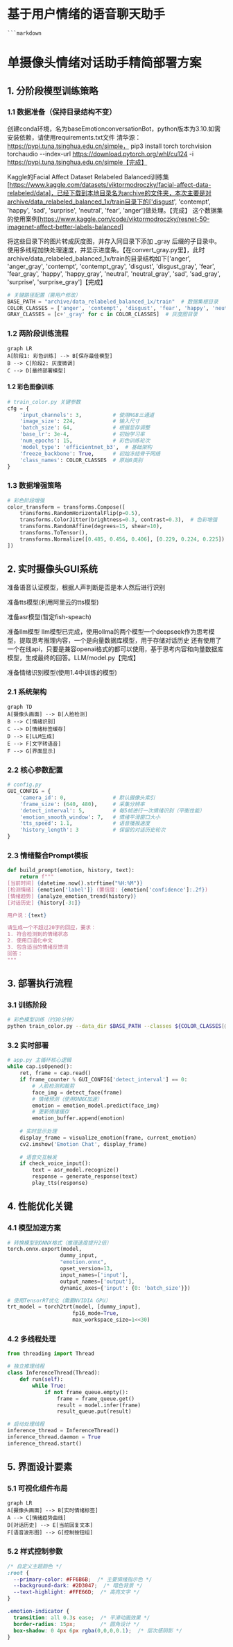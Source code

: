 # 基于用户情绪的语音聊天助手
    ```markdown
# 单摄像头情绪对话助手精简部署方案

## 1. 分阶段模型训练策略

### 1.1 数据准备（保持目录结构不变）

创建conda环境，名为baseEmotionconversationBot，python版本为3.10.如需安装依赖，请使用requirements.txt文件 清华源：https://pypi.tuna.tsinghua.edu.cn/simple，
pip3 install torch torchvision torchaudio --index-url https://download.pytorch.org/whl/cu124 -i https://pypi.tuna.tsinghua.edu.cn/simple【完成】

Kaggle的Facial Affect Dataset Relabeled Balanced训练集[https://www.kaggle.com/datasets/viktormodroczky/facial-affect-data-relabeled/data]，已经下载到本地目录名为archive的文件夹，本次主要是对archive/data_relabeled_balanced_1x/train目录下的['disgust', 'contempt', 'happy', 'sad', 'surprise', 'neutral', 'fear', 'anger']做处理。【完成】
这个数据集的使用案例[https://www.kaggle.com/code/viktormodroczky/resnet-50-imagenet-affect-better-labels-balanced]

将这些目录下的图片转成灰度图，并存入同目录下添加 _gray 后缀的子目录中。使用多线程加快处理速度，并显示进度条。【在convert_gray.py里】，此时archive/data_relabeled_balanced_1x/train的目录结构如下['anger', 'anger_gray', 'contempt', 'contempt_gray', 'disgust', 'disgust_gray', 'fear', 'fear_gray', 'happy', 'happy_gray', 'neutral', 'neutral_gray', 'sad', 'sad_gray', 'surprise', 'surprise_gray']【完成】

```python
# 关键路径配置（需用户修改）
BASE_PATH = "archive/data_relabeled_balanced_1x/train"  # 数据集根目录
COLOR_CLASSES = ['anger', 'contempt', 'disgust', 'fear', 'happy', 'neutral', 'sad', 'surprise']  # 原始彩色目录
GRAY_CLASSES = [c+'_gray' for c in COLOR_CLASSES]  # 灰度图目录
```

### 1.2 两阶段训练流程
```mermaid
graph LR
A[阶段1: 彩色训练] --> B[保存最佳模型]
B --> C[阶段2: 灰度微调]
C --> D[最终部署模型]
```

#### 1.2 彩色图像训练
```python
# train_color.py 关键参数
cfg = {
    'input_channels': 3,          # 使用RGB三通道
    'image_size': 224,            # 输入尺寸
    'batch_size': 64,             # 根据显存调整
    'base_lr': 3e-4,              # 初始学习率
    'num_epochs': 15,             # 彩色训练轮次
    'model_type': 'efficientnet_b3',  # 基础架构
    'freeze_backbone': True,      # 初始冻结骨干网络
    'class_names': COLOR_CLASSES  # 原始8类别
}
```

### 1.3 数据增强策略
```python
# 彩色阶段增强
color_transform = transforms.Compose([
    transforms.RandomHorizontalFlip(p=0.5),
    transforms.ColorJitter(brightness=0.3, contrast=0.3),  # 色彩增强
    transforms.RandomAffine(degrees=15, shear=10),
    transforms.ToTensor(),
    transforms.Normalize([0.485, 0.456, 0.406], [0.229, 0.224, 0.225])
])
```

## 2. 实时摄像头GUI系统

准备语音认证模型，根据人声判断是否是本人然后进行识别

准备tts模型(利用阿里云的tts模型)

准备asr模型(暂定fish-speach)

准备llm模型
llm模型已完成，使用ollma的两个模型一个deepseek作为思考模型，提取思考推理内容，一个是向量数据库模型，用于存储对话历史
还有使用了一个在线api，只要是兼容openai格式的都可以使用，基于思考内容和向量数据库模型，生成最终的回答。LLM/model.py【完成】

准备情绪识别模型(使用1.4中训练的模型)

### 2.1 系统架构
```mermaid
graph TD
A[摄像头画面] --> B[人脸检测]
B --> C[情绪识别]
C --> D[情绪标签缓存]
D --> E[LLM生成]
E --> F[文字转语音]
F --> G[界面显示]
```

### 2.2 核心参数配置
```python
# config.py
GUI_CONFIG = {
    'camera_id': 0,               # 默认摄像头索引
    'frame_size': (640, 480),     # 采集分辨率
    'detect_interval': 5,         # 每5帧进行一次情绪识别（平衡性能）
    'emotion_smooth_window': 7,   # 情绪平滑窗口大小
    'tts_speed': 1.1,             # 语音播报速度
    'history_length': 3           # 保留的对话历史轮次
}
```

### 2.3 情绪整合Prompt模板
```python
def build_prompt(emotion, history, text):
    return f"""
[当前时间] {datetime.now().strftime("%H:%M")}
[检测情绪] {emotion['label']} (置信度: {emotion['confidence']:.2f})
[情绪趋势] {analyze_emotion_trend(history)}
[对话历史] {history[-3:]}

用户说：{text}

请生成一个不超过20字的回应，要求：
1. 符合检测到的情绪状态
2. 使用口语化中文
3. 包含适当的情绪反馈词
回答：
"""
```

## 3. 部署执行流程

### 3.1 训练阶段
```bash
# 彩色模型训练（约30分钟）
python train_color.py --data_dir $BASE_PATH --classes ${COLOR_CLASSES[@]}
```

### 3.2 实时部署
```python
# app.py 主循环核心逻辑
while cap.isOpened():
    ret, frame = cap.read()
    if frame_counter % GUI_CONFIG['detect_interval'] == 0:
        # 人脸检测和裁剪
        face_img = detect_face(frame)  
        # 情绪预测（使用ONNX加速）
        emotion = emotion_model.predict(face_img)
        # 更新情绪缓存
        emotion_buffer.append(emotion)
    
    # 实时显示处理
    display_frame = visualize_emotion(frame, current_emotion)
    cv2.imshow('Emotion Chat', display_frame)
    
    # 语音交互触发
    if check_voice_input():
        text = asr_model.recognize()
        response = generate_response(text)
        play_tts(response)
```

## 4. 性能优化关键

### 4.1 模型加速方案
```python
# 转换模型到ONNX格式（推理速度提升2倍）
torch.onnx.export(model, 
                 dummy_input, 
                 "emotion.onnx",
                 opset_version=13,
                 input_names=['input'],
                 output_names=['output'],
                 dynamic_axes={'input': {0: 'batch_size'}})

# 使用TensorRT优化（需要NVIDIA GPU）
trt_model = torch2trt(model, [dummy_input], 
                     fp16_mode=True,
                     max_workspace_size=1<<30)
```

### 4.2 多线程处理
```python
from threading import Thread

# 独立推理线程
class InferenceThread(Thread):
    def run(self):
        while True:
            if not frame_queue.empty():
                frame = frame_queue.get()
                result = model.infer(frame)
                result_queue.put(result)

# 启动处理线程
inference_thread = InferenceThread()
inference_thread.daemon = True
inference_thread.start()
```

## 5. 界面设计要素

### 5.1 可视化组件布局
```mermaid
graph LR
A[摄像头画面] --> B[实时情绪标签]
A --> C[情绪趋势曲线]
D[对话历史] --> E[当前回复文本]
F[语音波形图] --> G[控制按钮组]
```

### 5.2 样式控制参数
```css
/* 自定义主题颜色 */
:root {
  --primary-color: #FF6B6B;  /* 主要情绪指示色 */
  --background-dark: #2D3047;  /* 暗色背景 */
  --text-highlight: #FFE66D;  /* 高亮文字 */
}

.emotion-indicator {
  transition: all 0.3s ease;  /* 平滑动画效果 */
  border-radius: 15px;        /* 圆角设计 */
  box-shadow: 0 4px 6px rgba(0,0,0,0.1);  /* 层次感阴影 */
}
```